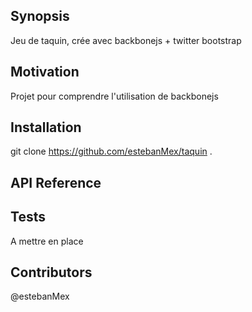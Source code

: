 ## Synopsis

Jeu de taquin, crée avec backbonejs + twitter bootstrap

## Motivation

Projet pour comprendre l'utilisation de backbonejs

## Installation

git clone https://github.com/estebanMex/taquin .

## API Reference



## Tests

A mettre en place

## Contributors

@estebanMex
